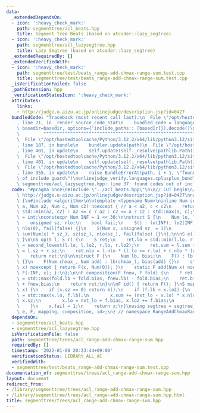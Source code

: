 ```yaml
---
data:
  _extendedDependsOn:
  - icon: ':heavy_check_mark:'
    path: segmenttree/acl_beats.hpp
    title: Segment Tree Beats (based on atcoder::lazy_segtree)
  - icon: ':heavy_check_mark:'
    path: segmenttree/acl_lazysegtree.hpp
    title: Lazy Segtree (based on atcoder::lazy_segtree)
  _extendedRequiredBy: []
  _extendedVerifiedWith:
  - icon: ':heavy_check_mark:'
    path: segmenttree/test/beats_range-add-chmax-range-sum.test.cpp
    title: segmenttree/test/beats_range-add-chmax-range-sum.test.cpp
  _isVerificationFailed: false
  _pathExtension: hpp
  _verificationStatusIcon: ':heavy_check_mark:'
  attributes:
    links:
    - http://judge.u-aizu.ac.jp/onlinejudge/description.jsp?id=0427
  bundledCode: "Traceback (most recent call last):\n  File \"/opt/hostedtoolcache/Python/3.12.2/x64/lib/python3.12/site-packages/onlinejudge_verify/documentation/build.py\"\
    , line 71, in _render_source_code_stat\n    bundled_code = language.bundle(stat.path,\
    \ basedir=basedir, options={'include_paths': [basedir]}).decode()\n          \
    \         ^^^^^^^^^^^^^^^^^^^^^^^^^^^^^^^^^^^^^^^^^^^^^^^^^^^^^^^^^^^^^^^^^^^^^^^^^^^^^^^^^\n\
    \  File \"/opt/hostedtoolcache/Python/3.12.2/x64/lib/python3.12/site-packages/onlinejudge_verify/languages/cplusplus.py\"\
    , line 187, in bundle\n    bundler.update(path)\n  File \"/opt/hostedtoolcache/Python/3.12.2/x64/lib/python3.12/site-packages/onlinejudge_verify/languages/cplusplus_bundle.py\"\
    , line 401, in update\n    self.update(self._resolve(pathlib.Path(included), included_from=path))\n\
    \  File \"/opt/hostedtoolcache/Python/3.12.2/x64/lib/python3.12/site-packages/onlinejudge_verify/languages/cplusplus_bundle.py\"\
    , line 401, in update\n    self.update(self._resolve(pathlib.Path(included), included_from=path))\n\
    \  File \"/opt/hostedtoolcache/Python/3.12.2/x64/lib/python3.12/site-packages/onlinejudge_verify/languages/cplusplus_bundle.py\"\
    , line 355, in update\n    raise BundleErrorAt(path, i + 1, \"found codes out\
    \ of include guard\")\nonlinejudge_verify.languages.cplusplus_bundle.BundleErrorAt:\
    \ segmenttree/acl_lazysegtree.hpp: line 37: found codes out of include guard\n"
  code: "#pragma once\n#include \"../acl_beats.hpp\"\n\n// CUT begin\n// Verified:\
    \ http://judge.u-aizu.ac.jp/onlinejudge/description.jsp?id=0427\nnamespace RangeAddChmaxRangeSum\
    \ {\n#include <algorithm>\n\ntemplate <typename Num>\ninline Num second_lowest(Num\
    \ a, Num a2, Num c, Num c2) noexcept { // a < a2, c < c2\n    return a == c ?\
    \ std::min(a2, c2) : a2 <= c ? a2 : c2 <= a ? c2 : std::max(a, c);\n}\nusing Num\
    \ = int;\nconstexpr Num INF = 1 << 30;\n\nstruct S {\n    Num lo, lo2, sum;\n\
    \    unsigned sz, nlo;\n    bool fail;\n    S() : lo(INF), lo2(INF), sum(0), sz(0),\
    \ nlo(0), fail(false) {}\n    S(Num x, unsigned sz_ = 1)\n        : lo(x), lo2(INF),\
    \ sum(Num(x) * sz_), sz(sz_), nlo(sz_), fail(false) {}\n};\n\nS e() { return S();\
    \ }\n\nS op(S l, S r) {\n    S ret;\n    ret.lo = std::min(l.lo, r.lo);\n    ret.lo2\
    \ = second_lowest(l.lo, l.lo2, r.lo, r.lo2);\n    ret.sum = l.sum + r.sum, ret.sz\
    \ = l.sz + r.sz;\n    ret.nlo = l.nlo * (l.lo <= r.lo) + r.nlo * (r.lo <= l.lo);\n\
    \    return ret;\n}\n\nstruct F {\n    Num lb, bias;\n    F() : lb(-INF), bias(0)\
    \ {}\n    F(Num chmax_, Num add) : lb(chmax_), bias(add) {}\n    static F chmax(Num\
    \ x) noexcept { return F(x, Num(0)); }\n    static F add(Num x) noexcept { return\
    \ F(-INF, x); };\n};\n\nF composition(F fnew, F fold) {\n    F ret;\n    ret.lb\
    \ = std::max(fold.lb + fold.bias, fnew.lb) - fold.bias;\n    ret.bias = fold.bias\
    \ + fnew.bias;\n    return ret;\n}\n\nF id() { return F(); }\nS mapping(F f, S\
    \ x) {\n    if (x.sz == 0) return e();\n    if (f.lb < x.lo2) {\n        Num nxt_lo\
    \ = std::max(x.lo, f.lb);\n        x.sum += (nxt_lo - x.lo) * x.nlo + f.bias *\
    \ x.sz;\n        x.lo = nxt_lo + f.bias, x.lo2 += f.bias;\n        return x;\n\
    \    }\n    x.fail = 1;\n    return x;\n}\nusing segtree = segtree_beats<S, op,\
    \ e, F, mapping, composition, id>;\n} // namespace RangeAddChmaxRangeSum\n"
  dependsOn:
  - segmenttree/acl_beats.hpp
  - segmenttree/acl_lazysegtree.hpp
  isVerificationFile: false
  path: segmenttree/trees/acl_range-add-chmax-range-sum.hpp
  requiredBy: []
  timestamp: '2022-01-08 20:23:44+09:00'
  verificationStatus: LIBRARY_ALL_AC
  verifiedWith:
  - segmenttree/test/beats_range-add-chmax-range-sum.test.cpp
documentation_of: segmenttree/trees/acl_range-add-chmax-range-sum.hpp
layout: document
redirect_from:
- /library/segmenttree/trees/acl_range-add-chmax-range-sum.hpp
- /library/segmenttree/trees/acl_range-add-chmax-range-sum.hpp.html
title: segmenttree/trees/acl_range-add-chmax-range-sum.hpp
---
```

